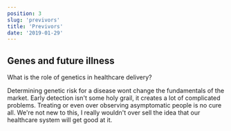 ```yaml
---
position: 3
slug: 'previvors'
title: 'Previvors'
date: '2019-01-29'
---
```


## Genes and future illness

What is the role of genetics in healthcare delivery?

Determining genetic risk for a disease wont change the fundamentals of the market. Early detection isn't some holy grail, it creates a lot of complicated problems. Treating or even over observing asymptomatic people is no cure all. We're not new to this, I really wouldn't over sell the idea that our healthcare system will get good at it.

